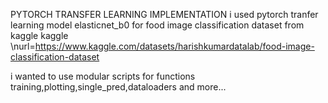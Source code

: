 PYTORCH TRANSFER LEARNING IMPLEMENTATION
i used pytorch tranfer learning model elasticnet_b0 for food image classification dataset from kaggle 
kaggle \nurl=https://www.kaggle.com/datasets/harishkumardatalab/food-image-classification-dataset

i wanted to use modular scripts for functions training,plotting,single_pred,dataloaders and more...

